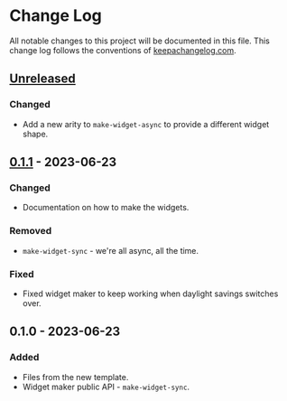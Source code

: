 # Change Log
All notable changes to this project will be documented in this file. This change log follows the conventions of [keepachangelog.com](http://keepachangelog.com/).

## [Unreleased]
### Changed
- Add a new arity to `make-widget-async` to provide a different widget shape.

## [0.1.1] - 2023-06-23
### Changed
- Documentation on how to make the widgets.

### Removed
- `make-widget-sync` - we're all async, all the time.

### Fixed
- Fixed widget maker to keep working when daylight savings switches over.

## 0.1.0 - 2023-06-23
### Added
- Files from the new template.
- Widget maker public API - `make-widget-sync`.

[Unreleased]: https://sourcehost.site/your-name/interprete/compare/0.1.1...HEAD
[0.1.1]: https://sourcehost.site/your-name/interprete/compare/0.1.0...0.1.1
